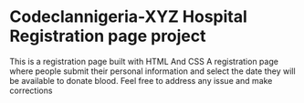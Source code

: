 # Codeclannigeria-XYZ Hospital Registration page project
This is a registration page built with HTML And CSS
	 A registration page where people submit their personal
	 information and select the date they will be available 
	 to donate blood. Feel free to address any issue and make 
	 corrections
